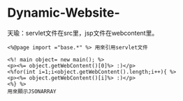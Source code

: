 # Dynamic-Website-

天瑜：servlet文件在src里，jsp文件在webcontent里。

    <%@page import ="base.*" %> 用來引用servlet文件
    
    <%! main object= new main(); %>
    <p><%= object.getWebContent()[0]%> :)</p>
    <%for(int i=1;i<object.getWebContent().length;i++){ %>
    <p><%= object.getWebContent()[i]%> :)</p>
    <%} %>
    用來顯示JSONARRAY
